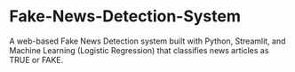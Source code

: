 # Fake-News-Detection-System
A web-based Fake News Detection system built with Python, Streamlit, and Machine Learning (Logistic Regression) that classifies news articles as TRUE or FAKE.
